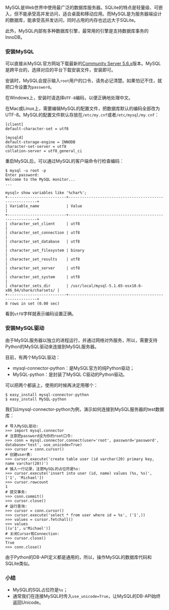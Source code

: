 MySQL是Web世界中使用最广泛的数据库服务器。SQLite的特点是轻量级、可嵌入，但不能承受高并发访问，适合桌面和移动应用。而MySQL是为服务器端设计的数据库，能承受高并发访问，同时占用的内存也远远大于SQLite。

此外，MySQL内部有多种数据库引擎，最常用的引擎是支持数据库事务的InnoDB。

### 安装MySQL

可以直接从MySQL官方网站下载最新的[Community Server 5.6.x](http://dev.mysql.com/downloads/mysql/5.6.html)版本。MySQL是跨平台的，选择对应的平台下载安装文件，安装即可。

安装时，MySQL会提示输入`root`用户的口令，请务必记清楚。如果怕记不住，就把口令设置为`password`。

在Windows上，安装时请选择`UTF-8`编码，以便正确地处理中文。

在Mac或Linux上，需要编辑MySQL的配置文件，把数据库默认的编码全部改为UTF-8。MySQL的配置文件默认存放在`/etc/my.cnf`或者`/etc/mysql/my.cnf`：

```
[client]
default-character-set = utf8

[mysqld]
default-storage-engine = INNODB
character-set-server = utf8
collation-server = utf8_general_ci

```

重启MySQL后，可以通过MySQL的客户端命令行检查编码：

```
$ mysql -u root -p
Enter password: 
Welcome to the MySQL monitor...
...

mysql> show variables like '%char%';
+--------------------------+--------------------------------------------------------+
| Variable_name            | Value                                                  |
+--------------------------+--------------------------------------------------------+
| character_set_client     | utf8                                                   |
| character_set_connection | utf8                                                   |
| character_set_database   | utf8                                                   |
| character_set_filesystem | binary                                                 |
| character_set_results    | utf8                                                   |
| character_set_server     | utf8                                                   |
| character_set_system     | utf8                                                   |
| character_sets_dir       | /usr/local/mysql-5.1.65-osx10.6-x86_64/share/charsets/ |
+--------------------------+--------------------------------------------------------+
8 rows in set (0.00 sec)

```

看到`utf8`字样就表示编码设置正确。

### 安装MySQL驱动

由于MySQL服务器以独立的进程运行，并通过网络对外服务，所以，需要支持Python的MySQL驱动来连接到MySQL服务器。

目前，有两个MySQL驱动：

- mysql-connector-python：是MySQL官方的纯Python驱动；
- MySQL-python：是封装了MySQL C驱动的Python驱动。

可以把两个都装上，使用的时候再决定用哪个：

```
$ easy_install mysql-connector-python
$ easy_install MySQL-python

```

我们以mysql-connector-python为例，演示如何连接到MySQL服务器的test数据库：

```
# 导入MySQL驱动:
>>> import mysql.connector
# 注意把password设为你的root口令:
>>> conn = mysql.connector.connect(user='root', password='password', database='test', use_unicode=True)
>>> cursor = conn.cursor()
# 创建user表:
>>> cursor.execute('create table user (id varchar(20) primary key, name varchar(20))')
# 插入一行记录，注意MySQL的占位符是%s:
>>> cursor.execute('insert into user (id, name) values (%s, %s)', ['1', 'Michael'])
>>> cursor.rowcount
1
# 提交事务:
>>> conn.commit()
>>> cursor.close()
# 运行查询:
>>> cursor = conn.cursor()
>>> cursor.execute('select * from user where id = %s', ('1',))
>>> values = cursor.fetchall()
>>> values
[(u'1', u'Michael')]
# 关闭Cursor和Connection:
>>> cursor.close()
True
>>> conn.close()

```

由于Python的DB-API定义都是通用的，所以，操作MySQL的数据库代码和SQLite类似。

### 小结

- MySQL的SQL占位符是`%s`；
- 通常我们在连接MySQL时传入`use_unicode=True`，让MySQL的DB-API始终返回Unicode。